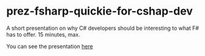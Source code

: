 # prez-fsharp-quickie-for-cshap-dev
A short presentation on why C# developers should be interesting to what F# has to offer. 15 minutes, max.

You can see the presentation [here](https://gitpitch.com/essic/prez-short-why-fsharp/master?grs=github&t=simple)
